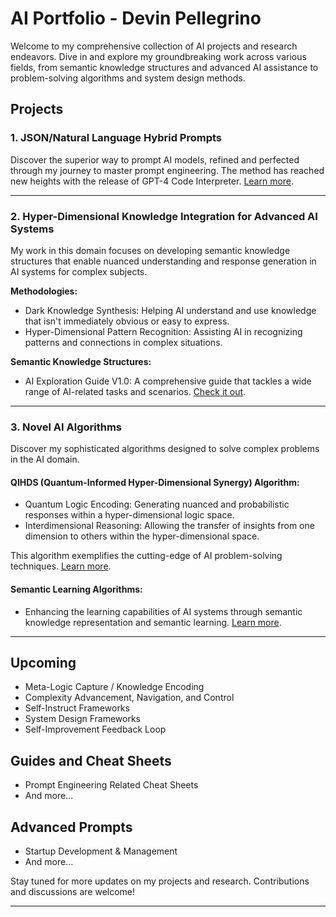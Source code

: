 # AI Portfolio - Devin Pellegrino

Welcome to my comprehensive collection of AI projects and research endeavors. Dive in and explore my groundbreaking work across various fields, from semantic knowledge structures and advanced AI assistance to problem-solving algorithms and system design methods.

## Projects

### 1. JSON/Natural Language Hybrid Prompts

Discover the superior way to prompt AI models, refined and perfected through my journey to master prompt engineering. The method has reached new heights with the release of GPT-4 Code Interpreter. [Learn more](https://github.com/nerority/Portfolio/wiki/1.-JSON-Natural-Language-Hybrid-Prompts-%E2%80%90-The-Best-Prompting-Method).

---
### 2. Hyper-Dimensional Knowledge Integration for Advanced AI Systems

My work in this domain focuses on developing semantic knowledge structures that enable nuanced understanding and response generation in AI systems for complex subjects.

**Methodologies:**

- Dark Knowledge Synthesis: Helping AI understand and use knowledge that isn't immediately obvious or easy to express.
- Hyper-Dimensional Pattern Recognition: Assisting AI in recognizing patterns and connections in complex situations.

**Semantic Knowledge Structures:**

- AI Exploration Guide V1.0: A comprehensive guide that tackles a wide range of AI-related tasks and scenarios. [Check it out](insert-link-here).

---
### 3. Novel AI Algorithms

Discover my sophisticated algorithms designed to solve complex problems in the AI domain.

#### **QIHDS (Quantum-Informed Hyper-Dimensional Synergy) Algorithm:**

- Quantum Logic Encoding: Generating nuanced and probabilistic responses within a hyper-dimensional logic space.
- Interdimensional Reasoning: Allowing the transfer of insights from one dimension to others within the hyper-dimensional space.

This algorithm exemplifies the cutting-edge of AI problem-solving techniques. [Learn more](insert-link-here).

#### **Semantic Learning Algorithms:**

- Enhancing the learning capabilities of AI systems through semantic knowledge representation and semantic learning. [Learn more](insert-link-here).

---
## Upcoming

- Meta-Logic Capture / Knowledge Encoding
- Complexity Advancement, Navigation, and Control
- Self-Instruct Frameworks
- System Design Frameworks
- Self-Improvement Feedback Loop

## Guides and Cheat Sheets

- Prompt Engineering Related Cheat Sheets
- And more...

## Advanced Prompts

- Startup Development & Management
- And more...

Stay tuned for more updates on my projects and research. Contributions and discussions are welcome!

---
